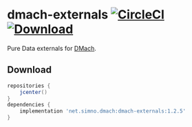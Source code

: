 # dmach-externals [![CircleCI](https://circleci.com/gh/simonnorberg/dmach-externals.svg?style=svg)](https://circleci.com/gh/simonnorberg/dmach-externals) [![Download](https://api.bintray.com/packages/simonnorberg/maven/dmach-externals/images/download.svg)](https://bintray.com/simonnorberg/maven/dmach-externals/_latestVersion)

Pure Data externals for [DMach](https://github.com/simonnorberg/dmach).

## Download

```groovy
repositories {
    jcenter()
}
dependencies {
    implementation 'net.simno.dmach:dmach-externals:1.2.5'
}
```

